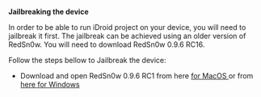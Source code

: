 <p> <b>Jailbreaking the device </b></p>

In order to be able to run iDroid project on your device, you will need to jailbreak it first. The jailbreak can be achieved using an older version of RedSn0w. You will need to download RedSn0w 0.9.6 RC16.

Follow the steps bellow to Jailbreak the device:
<ul>
<li> Download and open RedSn0w 0.9.6 RC1 from here <a href = "https://sites.google.com/a/iphone-dev.com/files/home/redsn0w_mac_0.9.6rc16.zip?attredirects=0&d=1">for MacOS </a> or from <a href = "https://sites.google.com/a/iphone-dev.com/files/home/redsn0w_win_0.9.6rc16.zip?attredirects=0&d=1">here for Windows</a></li>
